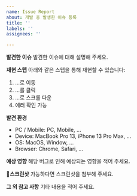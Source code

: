 ```yaml
---
name: Issue Report
about: 개발 중 발생한 이슈 등록
title: ''
labels: ''
assignees: ''

---
```


**발견한 이슈**
발견한 이슈에 대해 설명해 주세요.

**재현 스텝**
아래와 같은 스텝을 통해 재현할 수 있습니다:
1. ...로 이동
2. ...를 클릭
3. ...로 스크롤 다운
4. 에러 확인 가능

**발견 환경**
- PC / Mobile: PC, Mobile, ...
- Device: MacBook Pro 13, iPhone 13 Pro Max, ...
- OS: MacOS, Window, ...
- Browser: Chrome, Safari, ...

**예상 영향**
해당 버그로 인해 예상되는 영향을 적어 주세요.

**스크린샷**
가능하다면 스크린샷을 첨부해 주세요.

**그 외 참고 사항**
기타 내용을 적어 주세요.
